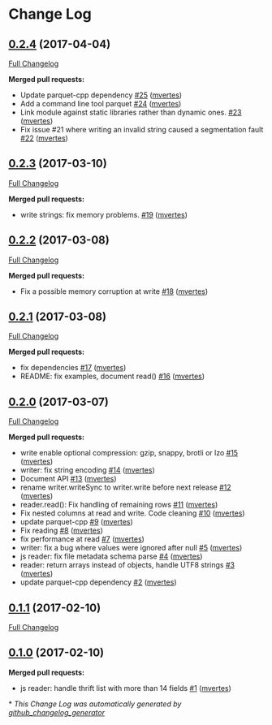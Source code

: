 # Change Log

## [0.2.4](https://github.com/skale-me/node-parquet/tree/0.2.4) (2017-04-04)
[Full Changelog](https://github.com/skale-me/node-parquet/compare/0.2.3...0.2.4)

**Merged pull requests:**

- Update parquet-cpp dependency [\#25](https://github.com/skale-me/node-parquet/pull/25) ([mvertes](https://github.com/mvertes))
- Add a command line tool parquet [\#24](https://github.com/skale-me/node-parquet/pull/24) ([mvertes](https://github.com/mvertes))
- Link module against static libraries rather than dynamic ones. [\#23](https://github.com/skale-me/node-parquet/pull/23) ([mvertes](https://github.com/mvertes))
- Fix issue \#21 where writing an invalid string caused a segmentation fault [\#22](https://github.com/skale-me/node-parquet/pull/22) ([mvertes](https://github.com/mvertes))

## [0.2.3](https://github.com/skale-me/node-parquet/tree/0.2.3) (2017-03-10)
[Full Changelog](https://github.com/skale-me/node-parquet/compare/0.2.2...0.2.3)

**Merged pull requests:**

- write strings: fix memory problems. [\#19](https://github.com/skale-me/node-parquet/pull/19) ([mvertes](https://github.com/mvertes))

## [0.2.2](https://github.com/skale-me/node-parquet/tree/0.2.2) (2017-03-08)
[Full Changelog](https://github.com/skale-me/node-parquet/compare/0.2.1...0.2.2)

**Merged pull requests:**

- Fix a possible memory corruption at write [\#18](https://github.com/skale-me/node-parquet/pull/18) ([mvertes](https://github.com/mvertes))

## [0.2.1](https://github.com/skale-me/node-parquet/tree/0.2.1) (2017-03-08)
[Full Changelog](https://github.com/skale-me/node-parquet/compare/0.2.0...0.2.1)

**Merged pull requests:**

- fix dependencies [\#17](https://github.com/skale-me/node-parquet/pull/17) ([mvertes](https://github.com/mvertes))
- README: fix examples, document read\(\) [\#16](https://github.com/skale-me/node-parquet/pull/16) ([mvertes](https://github.com/mvertes))

## [0.2.0](https://github.com/skale-me/node-parquet/tree/0.2.0) (2017-03-07)
[Full Changelog](https://github.com/skale-me/node-parquet/compare/0.1.1...0.2.0)

**Merged pull requests:**

- write enable optional compression: gzip, snappy, brotli or lzo [\#15](https://github.com/skale-me/node-parquet/pull/15) ([mvertes](https://github.com/mvertes))
- writer: fix string encoding [\#14](https://github.com/skale-me/node-parquet/pull/14) ([mvertes](https://github.com/mvertes))
- Document API [\#13](https://github.com/skale-me/node-parquet/pull/13) ([mvertes](https://github.com/mvertes))
- rename writer.writeSync to writer.write before next release [\#12](https://github.com/skale-me/node-parquet/pull/12) ([mvertes](https://github.com/mvertes))
- reader.read\(\): Fix handling of remaining rows [\#11](https://github.com/skale-me/node-parquet/pull/11) ([mvertes](https://github.com/mvertes))
- Fix nested columns at read and write. Code cleaning [\#10](https://github.com/skale-me/node-parquet/pull/10) ([mvertes](https://github.com/mvertes))
- update parquet-cpp [\#9](https://github.com/skale-me/node-parquet/pull/9) ([mvertes](https://github.com/mvertes))
- Fix reading [\#8](https://github.com/skale-me/node-parquet/pull/8) ([mvertes](https://github.com/mvertes))
- fix performance at read [\#7](https://github.com/skale-me/node-parquet/pull/7) ([mvertes](https://github.com/mvertes))
- writer: fix a bug where values were ignored after null [\#5](https://github.com/skale-me/node-parquet/pull/5) ([mvertes](https://github.com/mvertes))
- js reader: fix file metadata schema parse [\#4](https://github.com/skale-me/node-parquet/pull/4) ([mvertes](https://github.com/mvertes))
- reader: return arrays instead of objects, handle UTF8 strings [\#3](https://github.com/skale-me/node-parquet/pull/3) ([mvertes](https://github.com/mvertes))
- update parquet-cpp dependency [\#2](https://github.com/skale-me/node-parquet/pull/2) ([mvertes](https://github.com/mvertes))

## [0.1.1](https://github.com/skale-me/node-parquet/tree/0.1.1) (2017-02-10)
[Full Changelog](https://github.com/skale-me/node-parquet/compare/0.1.0...0.1.1)

## [0.1.0](https://github.com/skale-me/node-parquet/tree/0.1.0) (2017-02-10)
**Merged pull requests:**

- js reader: handle thrift list with more than 14 fields [\#1](https://github.com/skale-me/node-parquet/pull/1) ([mvertes](https://github.com/mvertes))



\* *This Change Log was automatically generated by [github_changelog_generator](https://github.com/skywinder/Github-Changelog-Generator)*